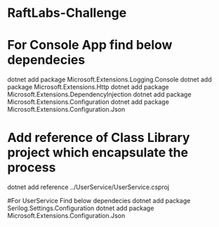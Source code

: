 # RaftLabs-Challenge

# For Console App find below dependecies
dotnet add package Microsoft.Extensions.Logging.Console
dotnet add package Microsoft.Extensions.Http
dotnet add package Microsoft.Extensions.DependencyInjection
dotnet add package Microsoft.Extensions.Configuration
dotnet add package Microsoft.Extensions.Configuration.Json

# Add reference of Class Library project which encapsulate the process
dotnet add reference ../UserService/UserService.csproj

#For UserService Find below dependecies
dotnet add package Serilog.Settings.Configuration
dotnet add package Microsoft.Extensions.Configuration.Json
